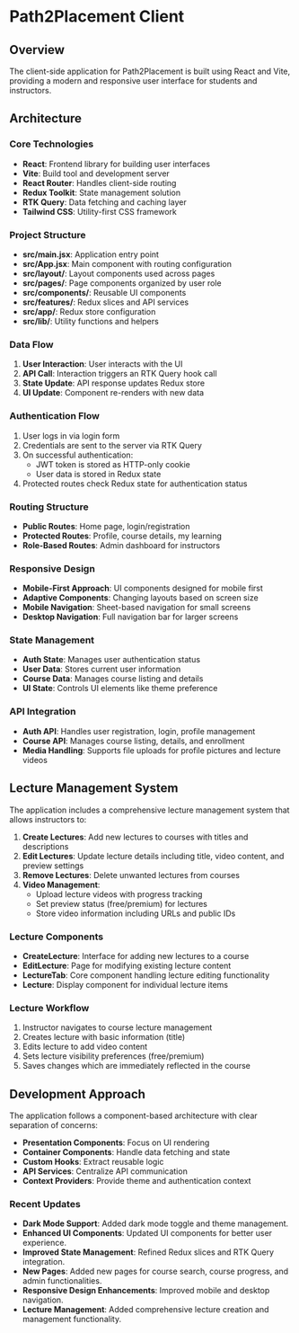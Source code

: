 # Path2Placement Client

## Overview

The client-side application for Path2Placement is built using React and Vite, providing a modern and responsive user interface for students and instructors.

## Architecture

### Core Technologies

- **React**: Frontend library for building user interfaces
- **Vite**: Build tool and development server
- **React Router**: Handles client-side routing
- **Redux Toolkit**: State management solution
- **RTK Query**: Data fetching and caching layer
- **Tailwind CSS**: Utility-first CSS framework

### Project Structure

- **src/main.jsx**: Application entry point
- **src/App.jsx**: Main component with routing configuration
- **src/layout/**: Layout components used across pages
- **src/pages/**: Page components organized by user role
- **src/components/**: Reusable UI components
- **src/features/**: Redux slices and API services
- **src/app/**: Redux store configuration
- **src/lib/**: Utility functions and helpers

### Data Flow

1. **User Interaction**: User interacts with the UI
2. **API Call**: Interaction triggers an RTK Query hook call
3. **State Update**: API response updates Redux store
4. **UI Update**: Component re-renders with new data

### Authentication Flow

1. User logs in via login form
2. Credentials are sent to the server via RTK Query
3. On successful authentication:
   - JWT token is stored as HTTP-only cookie
   - User data is stored in Redux state
4. Protected routes check Redux state for authentication status

### Routing Structure

- **Public Routes**: Home page, login/registration
- **Protected Routes**: Profile, course details, my learning
- **Role-Based Routes**: Admin dashboard for instructors

### Responsive Design

- **Mobile-First Approach**: UI components designed for mobile first
- **Adaptive Components**: Changing layouts based on screen size
- **Mobile Navigation**: Sheet-based navigation for small screens
- **Desktop Navigation**: Full navigation bar for larger screens

### State Management

- **Auth State**: Manages user authentication status
- **User Data**: Stores current user information
- **Course Data**: Manages course listing and details
- **UI State**: Controls UI elements like theme preference

### API Integration

- **Auth API**: Handles user registration, login, profile management
- **Course API**: Manages course listing, details, and enrollment
- **Media Handling**: Supports file uploads for profile pictures and lecture videos

## Lecture Management System

The application includes a comprehensive lecture management system that allows instructors to:

1. **Create Lectures**: Add new lectures to courses with titles and descriptions
2. **Edit Lectures**: Update lecture details including title, video content, and preview settings
3. **Remove Lectures**: Delete unwanted lectures from courses
4. **Video Management**:
   - Upload lecture videos with progress tracking
   - Set preview status (free/premium) for lectures
   - Store video information including URLs and public IDs

### Lecture Components

- **CreateLecture**: Interface for adding new lectures to a course
- **EditLecture**: Page for modifying existing lecture content
- **LectureTab**: Core component handling lecture editing functionality
- **Lecture**: Display component for individual lecture items

### Lecture Workflow

1. Instructor navigates to course lecture management
2. Creates lecture with basic information (title)
3. Edits lecture to add video content
4. Sets lecture visibility preferences (free/premium)
5. Saves changes which are immediately reflected in the course

## Development Approach

The application follows a component-based architecture with clear separation of concerns:

- **Presentation Components**: Focus on UI rendering
- **Container Components**: Handle data fetching and state
- **Custom Hooks**: Extract reusable logic
- **API Services**: Centralize API communication
- **Context Providers**: Provide theme and authentication context

### Recent Updates

- **Dark Mode Support**: Added dark mode toggle and theme management.
- **Enhanced UI Components**: Updated UI components for better user experience.
- **Improved State Management**: Refined Redux slices and RTK Query integration.
- **New Pages**: Added new pages for course search, course progress, and admin functionalities.
- **Responsive Design Enhancements**: Improved mobile and desktop navigation.
- **Lecture Management**: Added comprehensive lecture creation and management functionality.
